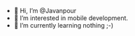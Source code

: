 - 👋 Hi, I’m @Javanpour
- 👀 I’m interested in mobile development.
- 🌱 I’m currently learning nothing ;-)

<!---
Javanpour/Javanpour is a ✨ special ✨ repository because its `README.md` (this file) appears on your GitHub profile.
You can click the Preview link to take a look at your changes.
--->

